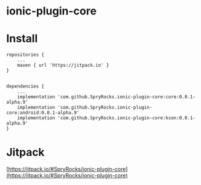# ionic-plugin-core

# Install

```
repositories {
    ...
    maven { url 'https://jitpack.io' }
}
```

```
 
dependencies {
    ...
    implementation 'com.github.SpryRocks.ionic-plugin-core:core:0.0.1-alpha.9'
    implementation 'com.github.SpryRocks.ionic-plugin-core:android:0.0.1-alpha.9'
    implementation 'com.github.SpryRocks.ionic-plugin-core:kson:0.0.1-alpha.9'
}
```

# Jitpack

[https://jitpack.io/#SpryRocks/ionic-plugin-core](https://jitpack.io/#SpryRocks/ionic-plugin-core)
